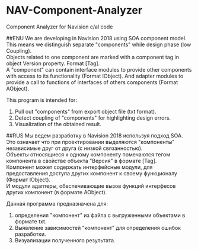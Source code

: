 # NAV-Component-Analyzer
Component Analyzer for Navision c/al code

##ENU
We are developing in Navision 2018 using SOA component model.<br>
This means we distinguish separate "components" while design phase (low Coupling).<br>
Objects related to one component are marked with a component tag in object Version property. Format [Tag].<br>
A "component" can contain interface modules to provide other components with access to its functionality (Format IObject).
And adapter modules to provide a call to functions of interfaces of others components (Format AObject).

This program is intended for:
1. Pull out "components" from export object file (txt format).
2. Detect coupling of "components" for highlighting design errors.
3. Visualization of the obtained result.

##RUS
Мы ведем разработку в Navision 2018 используя подход SOA.<br>
Это означает что при проектировании выделяются "компоненты" независимые друг от друга (с низкой связанностью).<br>
Объекты относящиеся к одному компоненту помечаются тегом компонента в свойстве объекта "Версия" в формате [Tag].<br>
Компонент может содержать интерфейсные модули, для предоставления доступа других компонент к своему функционалу (Формат IObject).<br>
И модули адаптеры, обеспечивающие вызов функций интерфесов других компонент (в формате AObject). <br>

Данная программа предназначена для: 
1. определения "компонент" из файла с выгруженными объектами в формате txt.
2. Выявление зависимостей "компонент" для определения ошибок разработки.
3. Визуализации полученного результата.